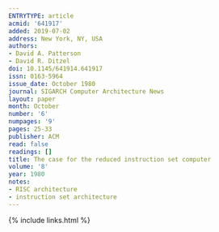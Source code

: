 ```yaml
---
ENTRYTYPE: article
acmid: '641917'
added: 2019-07-02
address: New York, NY, USA
authors:
- David A. Patterson
- David R. Ditzel
doi: 10.1145/641914.641917
issn: 0163-5964
issue_date: October 1980
journal: SIGARCH Computer Architecture News
layout: paper
month: October
number: '6'
numpages: '9'
pages: 25-33
publisher: ACM
read: false
readings: []
title: The case for the reduced instruction set computer
volume: '8'
year: 1980
notes:
- RISC architecture
- instruction set architecture
---
```

{% include links.html %}
